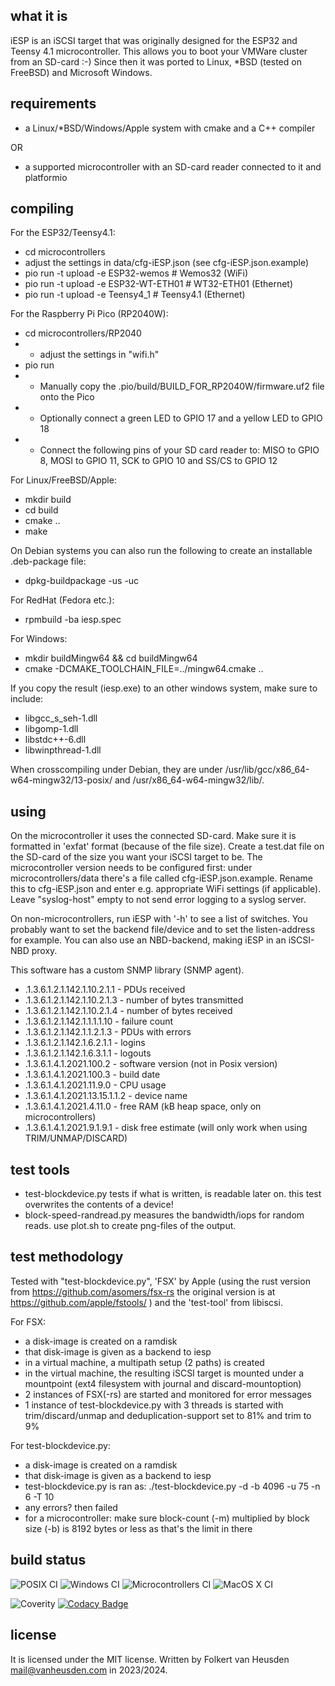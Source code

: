 what it is
----------
iESP is an iSCSI target that was originally designed for the ESP32 and Teensy 4.1 microcontroller. This allows you to boot your VMWare cluster from an SD-card :-)
Since then it was ported to Linux, \*BSD (tested on FreeBSD) and Microsoft Windows.


requirements
------------
* a Linux/\*BSD/Windows/Apple system with cmake and a C++ compiler

OR

* a supported microcontroller with an SD-card reader connected to it and platformio


compiling
---------
For the ESP32/Teensy4.1:
* cd microcontrollers
* adjust the settings in data/cfg-iESP.json (see cfg-iESP.json.example)
* pio run -t upload -e ESP32-wemos     # Wemos32    (WiFi)
* pio run -t upload -e ESP32-WT-ETH01  # WT32-ETH01 (Ethernet)
* pio run -t upload -e Teensy4_1       # Teensy4.1  (Ethernet)

For the Raspberry Pi Pico (RP2040W):
* cd microcontrollers/RP2040
* * adjust the settings in "wifi.h"
* pio run
* * Manually copy the .pio/build/BUILD_FOR_RP2040W/firmware.uf2 file onto the Pico
* * Optionally connect a green LED to GPIO 17 and a yellow LED to GPIO 18
* * Connect the following pins of your SD card reader to: MISO to GPIO 8, MOSI to GPIO 11, SCK to GPIO 10 and SS/CS to GPIO 12

For Linux/FreeBSD/Apple:
* mkdir build
* cd build
* cmake ..
* make

On Debian systems you can also run the following to create an installable .deb-package file:

* dpkg-buildpackage -us -uc

For RedHat (Fedora etc.):

* rpmbuild -ba iesp.spec

For Windows:
* mkdir buildMingw64 && cd buildMingw64
* cmake -DCMAKE_TOOLCHAIN_FILE=../mingw64.cmake ..

If you copy the result (iesp.exe) to an other windows system, make sure to include:
* libgcc_s_seh-1.dll
* libgomp-1.dll
* libstdc++-6.dll
* libwinpthread-1.dll

When crosscompiling under Debian, they are under /usr/lib/gcc/x86_64-w64-mingw32/13-posix/ and /usr/x86_64-w64-mingw32/lib/.


using
-----
On the microcontroller it uses the connected SD-card. Make sure it is formatted in 'exfat' format (because of the file size). Create a test.dat file on the SD-card of the size you want your iSCSI target to be. The microcontroller version needs to be configured first: under microcontrollers/data there's a file called cfg-iESP.json.example. Rename this to cfg-iESP.json and enter e.g. appropriate WiFi settings (if applicable). Leave "syslog-host" empty to not send error logging to a syslog server.

On non-microcontrollers, run iESP with '-h' to see a list of switches. You probably want to set the backend file/device and to set the listen-address for example. You can also use an NBD-backend, making iESP in an iSCSI-NBD proxy.

This software has a custom SNMP library (SNMP agent).
* .1.3.6.1.2.1.142.1.10.2.1.1   - PDUs received
* .1.3.6.1.2.1.142.1.10.2.1.3   - number of bytes transmitted
* .1.3.6.1.2.1.142.1.10.2.1.4   - number of bytes received
* .1.3.6.1.2.1.142.1.1.1.1.10   - failure count
* .1.3.6.1.2.1.142.1.1.2.1.3    - PDUs with errors
* .1.3.6.1.2.1.142.1.6.2.1.1    - logins
* .1.3.6.1.2.1.142.1.6.3.1.1    - logouts
* .1.3.6.1.4.1.2021.100.2       - software version (not in Posix version)
* .1.3.6.1.4.1.2021.100.3       - build date
* .1.3.6.1.4.1.2021.11.9.0      - CPU usage
* .1.3.6.1.4.1.2021.13.15.1.1.2 - device name
* .1.3.6.1.4.1.2021.4.11.0      - free RAM (kB heap space, only on microcontrollers)
* .1.3.6.1.4.1.2021.9.1.9.1     - disk free estimate (will only work when using TRIM/UNMAP/DISCARD)


test tools
----------
* test-blockdevice.py  tests if what is written, is readable later on. this test overwrites the contents of a device!
* block-speed-randread.py  measures the bandwidth/iops for random reads. use plot.sh to create png-files of the output.


test methodology
----------------
Tested with "test-blockdevice.py", 'FSX' by Apple (using the rust version from https://github.com/asomers/fsx-rs the original version is at https://github.com/apple/fstools/ ) and the 'test-tool' from libiscsi.

For FSX:
* a disk-image is created on a ramdisk
* that disk-image is given as a backend to iesp
* in a virtual machine, a multipath setup (2 paths) is created
* in the virtual machine, the resulting iSCSI target is mounted under a mountpoint (ext4 filesystem with journal and discard-mountoption)
* 2 instances of FSX(-rs) are started and monitored for error messages
* 1 instance of test-blockdevice.py with 3 threads is started with trim/discard/unmap and deduplication-support set to 81% and trim to 9%

For test-blockdevice.py:
* a disk-image is created on a ramdisk
* that disk-image is given as a backend to iesp
* test-blockdevice.py is ran as: ./test-blockdevice.py -d <devicename> -b 4096 -u 75 -n 6 -T 10 
* any errors? then failed
* for a microcontroller: make sure block-count (-m) multiplied by block size (-b) is 8192 bytes or less as that's the limit in there


build status
------------
![POSIX CI](https://github.com/folkertvanheusden/iESP/actions/workflows/posix.yaml/badge.svg)
![Windows CI](https://github.com/folkertvanheusden/iESP/actions/workflows/windows.yaml/badge.svg)
![Microcontrollers CI](https://github.com/folkertvanheusden/iESP/actions/workflows/platformio.yaml/badge.svg)
![MacOS X CI](https://github.com/folkertvanheusden/iESP/actions/workflows/macos.yaml/badge.svg)

![Coverity](https://scan.coverity.com/projects/29725/badge.svg)
[![Codacy Badge](https://app.codacy.com/project/badge/Grade/4ac7abe4ee944411ac6c9cdc80eaf991)](https://app.codacy.com/gh/folkertvanheusden/iESP/dashboard?utm_source=gh&utm_medium=referral&utm_content=&utm_campaign=Badge_grade)


license
-------
It is licensed under the MIT license.
Written by Folkert van Heusden <mail@vanheusden.com> in 2023/2024.
